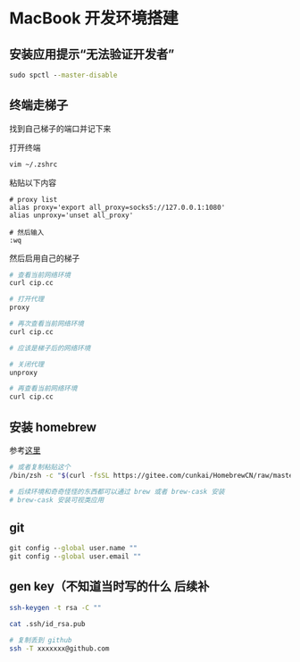 # MacBook 开发环境搭建

## 安装应用提示“无法验证开发者”

```cmd
sudo spctl --master-disable
```

## 终端走梯子

找到自己梯子的端口并记下来

打开终端

```bash
vim ~/.zshrc
```

粘贴以下内容

```vim
# proxy list
alias proxy='export all_proxy=socks5://127.0.0.1:1080'
alias unproxy='unset all_proxy'

# 然后输入
:wq
```

然后启用自己的梯子

```bash
# 查看当前网络环境
curl cip.cc

# 打开代理
proxy

# 再次查看当前网络环境
curl cip.cc

# 应该是梯子后的网络环境

# 关闭代理
unproxy

# 再查看当前网络环境
curl cip.cc
```

## 安装 homebrew

参考[这里](https://zhuanlan.zhihu.com/p/111014448)

```bash
# 或者复制粘贴这个
/bin/zsh -c "$(curl -fsSL https://gitee.com/cunkai/HomebrewCN/raw/master/Homebrew.sh)"

# 后续环境和奇奇怪怪的东西都可以通过 brew 或者 brew-cask 安装
# brew-cask 安装可视类应用
```

## git

```cmd
git config --global user.name ""
git config --global user.email ""
```

## gen key（不知道当时写的什么 后续补

```bash
ssh-keygen -t rsa -C ""

cat .ssh/id_rsa.pub

# 复制丢到 github
ssh -T xxxxxxx@github.com
```
